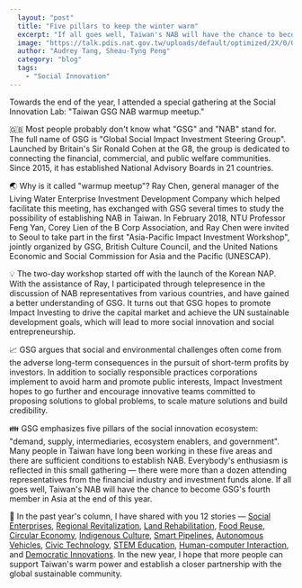 ```yaml
---
  layout: "post"
  title: "Five pillars to keep the winter warm"
  excerpt: "If all goes well, Taiwan's NAB will have the chance to become GSG's fourth member in Asia at the end of this year."
  image: "https://talk.pdis.nat.gov.tw/uploads/default/optimized/2X/0/0eb95b1632fcac7b85a35f55c75fabbfa5a9f585_2_1332x1000.jpg"
  author: "Audrey Tang, Sheau-Tyng Peng"
  category: "blog"
  tags: 
    - "Social Innovation"
---
```


Towards the end of the year, I attended a special gathering at the Social Innovation Lab: "Taiwan GSG NAB warmup meetup."

🇬🇧 Most people probably don't know what "GSG" and "NAB" stand for. The full name of GSG is "Global Social Impact Investment Steering Group". Launched by Britain's Sir Ronald Cohen at the G8, the group is dedicated to connecting the financial, commercial, and public welfare communities. Since 2015, it has established National Advisory Boards in 21 countries.

🌏 Why is it called "warmup meetup"? Ray Chen, general manager of the Living Water Enterprise Investment Development Company which helped facilitate this meeting, has exchanged with GSG several times to study the possibility of establishing NAB in Taiwan. In February 2018, NTU Professor Feng Yan, Corey Lien  of the B Corp Association, and Ray Chen were invited to Seoul to take part in the first "Asia-Pacific Impact Investment Workshop", jointly organized by GSG, British Culture Council, and the United Nations Economic and Social Commission for Asia and the Pacific (UNESCAP).

💡 The two-day workshop started off with the launch of the Korean NAP. With the assistance of Ray, I participated through telepresence in the discussion of NAB representatives from various countries, and have gained a better understanding of GSG. It turns out that GSG hopes to promote Impact Investing to drive the capital market and achieve the UN sustainable development goals, which will lead to more social innovation and social entrepreneurship.

📈 GSG argues that social and environmental challenges often come from the adverse long-term consequences in the pursuit of short-term profits by investors. In addition to socially responsible practices corporations implement to avoid harm and promote public interests, Impact Investment hopes to go further and encourage innovative teams committed to proposing solutions to global problems, to scale mature solutions and build credibility.

👪 GSG emphasizes five pillars of the social innovation ecosystem: "demand, supply, intermediaries, ecosystem enablers, and government". Many people in Taiwan have long been working in these five areas and there are sufficient conditions to establish NAB. Everybody's enthusiasm is reflected in this small gathering — there were more than a dozen attending representatives from the financial industry and investment funds alone. If all goes well, Taiwan's NAB will have the chance to become GSG's fourth member in Asia at the end of this year. 

🙏 In the past year's column, I have shared with you 12 stories — [Social Enterprises](https://pdis.nat.gov.tw/en/blog/%E5%95%86%E5%91%A8%E5%B0%88%E6%AC%84-%E7%82%BA%E6%9C%89%E6%84%9B%E7%9A%84%E4%BA%BA-%E8%A7%A3%E6%B1%BA%E5%9B%B0%E9%9B%A3/), [Regional Revitalization](https://pdis.nat.gov.tw/en/blog/%E5%95%86%E5%91%A8%E5%B0%88%E6%AC%84-%E4%B8%8D%E8%A6%81%E8%87%89%E5%85%AC%E5%9C%92-%E7%9A%84%E8%83%8C%E5%BE%8C/), [Land Rehabilitation](https://pdis.nat.gov.tw/en/blog/%E5%95%86%E5%91%A8%E5%B0%88%E6%AC%84-%E4%BD%BF%E5%91%BD%E7%84%A1%E5%83%B9-%E5%95%86%E6%A9%9F%E7%84%A1%E9%99%90/), [Food Reuse](https://pdis.nat.gov.tw/en/blog/%E5%95%86%E5%91%A8%E5%B0%88%E6%AC%84-%E7%A4%BE%E6%9C%83%E5%89%B5%E6%96%B0-%E5%B8%B6%E5%8B%95%E6%B3%95%E8%A6%8F%E5%89%B5%E6%96%B0/), [Circular Economy](https://pdis.nat.gov.tw/en/blog/%E5%95%86%E5%91%A8%E5%B0%88%E6%AC%84-%E5%9C%A8%E5%9C%B0%E5%A4%A5%E4%BC%B4-%E5%85%B1%E5%89%B5%E4%BA%9E%E6%B4%B2%E6%9C%AA%E4%BE%86/), [Indigenous Culture](https://pdis.nat.gov.tw/en/blog/%E5%95%86%E5%91%A8%E5%B0%88%E6%AC%84-%E6%9C%A8%E9%B1%89%E8%91%89%E7%9A%84%E5%95%9F%E7%A4%BA/), [Smart Pipelines](https://pdis.nat.gov.tw/en/blog/%E5%95%86%E5%91%A8%E5%B0%88%E6%AC%84-AI-%E8%88%87%E8%80%81%E5%B8%AB%E5%82%85/), [Autonomous Vehicles](https://pdis.nat.gov.tw/en/blog/%E5%95%86%E5%91%A8%E5%B0%88%E6%AC%84-%E8%88%87%E7%84%A1%E4%BA%BA%E8%BB%8A%E5%85%B1%E8%88%9E/), [Civic Technology](https://pdis.nat.gov.tw/en/blog/%E5%95%86%E5%91%A8%E5%B0%88%E6%AC%84-%E6%B0%91%E4%B8%BB%E5%BE%9E%E8%AA%B0%E5%BE%97%E6%8C%87%E5%8D%97/), [STEM Education](https://pdis.nat.gov.tw/en/blog/%E5%95%86%E5%91%A8%E5%B0%88%E6%AC%84-%E6%99%82%E9%9B%A8%E4%B8%8D%E5%85%88-%E9%81%A9%E7%95%B6%E5%85%B6%E6%99%82/), [Human-computer Interaction](https://pdis.nat.gov.tw/en/blog/%E5%95%86%E5%91%A8%E5%B0%88%E6%AC%84-%E6%B0%B4%E5%9C%8B%E7%84%A1%E9%82%8A%E9%9A%9B-%E5%90%8C%E8%81%B2%E5%92%8C%E8%80%85%E5%A4%9A/), and [Democratic Innovations](https://pdis.nat.gov.tw/en/blog/%E5%95%86%E5%91%A8%E5%B0%88%E6%AC%84-%E6%B0%91%E4%B8%BB%E5%89%B5%E6%96%B0-%E9%96%8B%E6%BA%90%E6%B0%B8%E7%BA%8C/). In the new year, I hope that more people can support Taiwan's warm power and establish a closer partnership with the global sustainable community.
